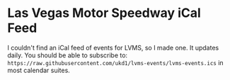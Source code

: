 # Las Vegas Motor Speedway iCal Feed

I couldn't find an iCal feed of events for LVMS, so I made one. It updates daily. You should be able to subscribe to: `https://raw.githubusercontent.com/ukd1/lvms-events/lvms-events.ics` in most calendar suites.